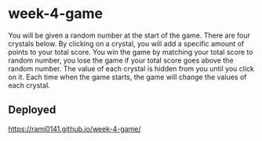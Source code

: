 # week-4-game
You will be given a random number at the start of the game.
There are four crystals below. By clicking on a crystal, you will add a specific amount of points to your total score.
You win the game by matching your total score to random number, you lose the game if your total score goes above the random number.
The value of each crystal is hidden from you until you click on it.
Each time when the game starts, the game will change the values of each crystal.

## Deployed
https://rami0141.github.io/week-4-game/
